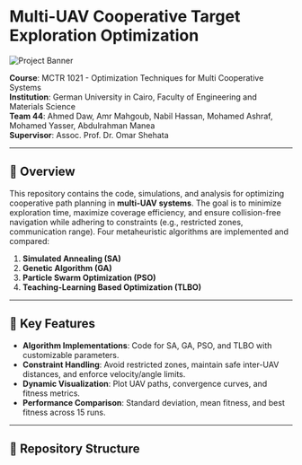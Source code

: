 # Multi-UAV Cooperative Target Exploration Optimization

![Project Banner](images/sample_banner.png) <!-- Optional: Add a banner image if available -->

**Course**: MCTR 1021 - Optimization Techniques for Multi Cooperative Systems  
**Institution**: German University in Cairo, Faculty of Engineering and Materials Science  
**Team 44**: Ahmed Daw, Amr Mahgoub, Nabil Hassan, Mohamed Ashraf, Mohamed Yasser, Abdulrahman Manea  
**Supervisor**: Assoc. Prof. Dr. Omar Shehata  

---

## 📖 Overview
This repository contains the code, simulations, and analysis for optimizing cooperative path planning in **multi-UAV systems**. The goal is to minimize exploration time, maximize coverage efficiency, and ensure collision-free navigation while adhering to constraints (e.g., restricted zones, communication range). Four metaheuristic algorithms are implemented and compared:
1. **Simulated Annealing (SA)**
2. **Genetic Algorithm (GA)**
3. **Particle Swarm Optimization (PSO)**
4. **Teaching-Learning Based Optimization (TLBO)**

---

## 🚀 Key Features
- **Algorithm Implementations**: Code for SA, GA, PSO, and TLBO with customizable parameters.
- **Constraint Handling**: Avoid restricted zones, maintain safe inter-UAV distances, and enforce velocity/angle limits.
- **Dynamic Visualization**: Plot UAV paths, convergence curves, and fitness metrics.
- **Performance Comparison**: Standard deviation, mean fitness, and best fitness across 15 runs.

---

## 📂 Repository Structure
